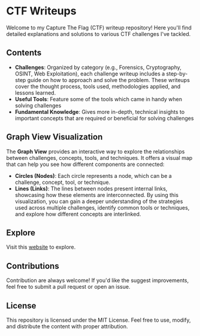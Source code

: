 # CTF Writeups
Welcome to my Capture The Flag (CTF) writeup repository! Here you'll find detailed explanations and solutions to various CTF challenges I've tackled.

## Contents
-  **Challenges**: Organized by category (e.g., Forensics, Cryptography, OSINT, Web Exploitation), each challenge writeup includes a step-by-step guide on how to approach and solve the problem. These writeups cover the thought process, tools used, methodologies applied, and lessons learned.
-  **Useful Tools**: Feature some of the tools which came in handy when solving challenges
-  **Fundamental Knowledge**: Gives more in-depth, technical insights to important concepts that are required or beneficial for solving challenges

## Graph View Visualization
The **Graph View** provides an interactive way to explore the relationships between challenges, concepts, tools, and techniques. It offers a visual map that can help you see how different components are connected:
- **Circles (Nodes)**: Each circle represents a node, which can be a challenge, concept, tool, or technique.
- **Lines (Links)**: The lines between nodes present internal links, showcasing how these elements are interconnected. 
By using this visualization, you can gain a deeper understanding of the strategies used across multiple challenges, identify common tools or techniques, and explore how different concepts are interlinked.

## Explore
Visit this [website](https://tan-junwei.github.io/CTF-Writeups/) to explore.

## Contributions
Contribution are always welcome! If you'd like the suggest improvements, feel free to submit a pull request or open an issue. 

## License
This repository is licensed under the MIT License. Feel free to use, modify, and distribute the content with proper attribution.
